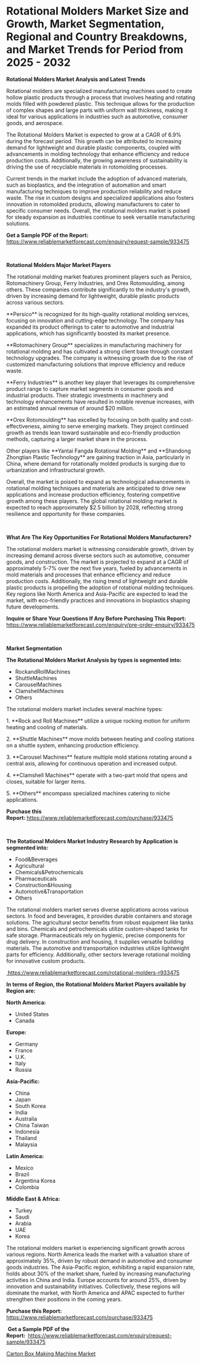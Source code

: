 <p><h1>Rotational Molders Market Size and Growth, Market Segmentation, Regional and Country Breakdowns, and Market Trends for Period from 2025 -  2032</h1></p><p><strong>Rotational Molders Market Analysis and Latest Trends</strong></p>
<p><p>Rotational molders are specialized manufacturing machines used to create hollow plastic products through a process that involves heating and rotating molds filled with powdered plastic. This technique allows for the production of complex shapes and large parts with uniform wall thickness, making it ideal for various applications in industries such as automotive, consumer goods, and aerospace.</p><p>The Rotational Molders Market is expected to grow at a CAGR of 6.9% during the forecast period. This growth can be attributed to increasing demand for lightweight and durable plastic components, coupled with advancements in molding technology that enhance efficiency and reduce production costs. Additionally, the growing awareness of sustainability is driving the use of recyclable materials in rotomolding processes.</p><p>Current trends in the market include the adoption of advanced materials, such as bioplastics, and the integration of automation and smart manufacturing techniques to improve production reliability and reduce waste. The rise in custom designs and specialized applications also fosters innovation in rotomolded products, allowing manufacturers to cater to specific consumer needs. Overall, the rotational molders market is poised for steady expansion as industries continue to seek versatile manufacturing solutions.</p></p>
<p><strong>Get a Sample PDF of the Report:&nbsp;</strong> <a href="https://www.reliablemarketforecast.com/enquiry/request-sample/933475?utm_campaign=3182&utm_medium=2&utm_source=Github&utm_content=ia&utm_term=11042025&utm_id=rotational-molders">https://www.reliablemarketforecast.com/enquiry/request-sample/933475</a></p>
<p>&nbsp;</p>
<p><strong>Rotational Molders Major Market Players</strong></p>
<p><p>The rotational molding market features prominent players such as Persico, Rotomachinery Group, Ferry Industries, and Orex Rotomoulding, among others. These companies contribute significantly to the industry's growth, driven by increasing demand for lightweight, durable plastic products across various sectors.</p><p>**Persico** is recognized for its high-quality rotational molding services, focusing on innovation and cutting-edge technology. The company has expanded its product offerings to cater to automotive and industrial applications, which has significantly boosted its market presence.</p><p>**Rotomachinery Group** specializes in manufacturing machinery for rotational molding and has cultivated a strong client base through constant technology upgrades. The company is witnessing growth due to the rise of customized manufacturing solutions that improve efficiency and reduce waste.</p><p>**Ferry Industries** is another key player that leverages its comprehensive product range to capture market segments in consumer goods and industrial products. Their strategic investments in machinery and technology enhancements have resulted in notable revenue increases, with an estimated annual revenue of around $20 million.</p><p>**Orex Rotomoulding** has excelled by focusing on both quality and cost-effectiveness, aiming to serve emerging markets. They project continued growth as trends lean toward sustainable and eco-friendly production methods, capturing a larger market share in the process.</p><p>Other players like **Yantai Fangda Rotational Molding** and **Shandong Zhongtian Plastic Technology** are gaining traction in Asia, particularly in China, where demand for rotationally molded products is surging due to urbanization and infrastructural growth.</p><p>Overall, the market is poised to expand as technological advancements in rotational molding techniques and materials are anticipated to drive new applications and increase production efficiency, fostering competitive growth among these players. The global rotational molding market is expected to reach approximately $2.5 billion by 2028, reflecting strong resilience and opportunity for these companies.</p></p>
<p>&nbsp;</p>
<p><strong>What Are The Key Opportunities For Rotational Molders Manufacturers?</strong></p>
<p><p>The rotational molders market is witnessing considerable growth, driven by increasing demand across diverse sectors such as automotive, consumer goods, and construction. The market is projected to expand at a CAGR of approximately 5-7% over the next five years, fueled by advancements in mold materials and processes that enhance efficiency and reduce production costs. Additionally, the rising trend of lightweight and durable plastic products is propelling the adoption of rotational molding techniques. Key regions like North America and Asia-Pacific are expected to lead the market, with eco-friendly practices and innovations in bioplastics shaping future developments.</p></p>
<p><strong>Inquire or Share Your Questions If Any Before Purchasing This Report:</strong> <a href="https://www.reliablemarketforecast.com/enquiry/pre-order-enquiry/933475?utm_campaign=3182&utm_medium=2&utm_source=Github&utm_content=ia&utm_term=11042025&utm_id=rotational-molders">https://www.reliablemarketforecast.com/enquiry/pre-order-enquiry/933475</a></p>
<p>&nbsp;</p>
<p><strong>Market Segmentation</strong></p>
<p><strong>The Rotational Molders Market Analysis by types is segmented into:</strong></p>
<p><ul><li>RockandRollMachines</li><li>ShuttleMachines</li><li>CarouselMachines</li><li>ClamshellMachines</li><li>Others</li></ul></p>
<p><p>The rotational molders market includes several machine types: </p><p>1. **Rock and Roll Machines** utilize a unique rocking motion for uniform heating and cooling of materials.</p><p>2. **Shuttle Machines** move molds between heating and cooling stations on a shuttle system, enhancing production efficiency.</p><p>3. **Carousel Machines** feature multiple mold stations rotating around a central axis, allowing for continuous operation and increased output.</p><p>4. **Clamshell Machines** operate with a two-part mold that opens and closes, suitable for larger items. </p><p>5. **Others** encompass specialized machines catering to niche applications.</p></p>
<p><strong>Purchase this Report:&nbsp;</strong><a href="https://www.reliablemarketforecast.com/purchase/933475?utm_campaign=3182&utm_medium=2&utm_source=Github&utm_content=ia&utm_term=11042025&utm_id=rotational-molders">https://www.reliablemarketforecast.com/purchase/933475</a></p>
<p>&nbsp;</p>
<p><strong>The Rotational Molders Market Industry Research by Application is segmented into:</strong></p>
<p><ul><li>Food&Beverages</li><li>Agricultural</li><li>Chemicals&Petrochemicals</li><li>Pharmaceuticals</li><li>Construction&Housing</li><li>Automotive&Transportation</li><li>Others</li></ul></p>
<p><p>The rotational molders market serves diverse applications across various sectors. In food and beverages, it provides durable containers and storage solutions. The agricultural sector benefits from robust equipment like tanks and bins. Chemicals and petrochemicals utilize custom-shaped tanks for safe storage. Pharmaceuticals rely on hygienic, precise components for drug delivery. In construction and housing, it supplies versatile building materials. The automotive and transportation industries utilize lightweight parts for efficiency. Additionally, other sectors leverage rotational molding for innovative custom products.</p></p>
<p><a href="https://www.reliablemarketforecast.com/rotational-molders-r933475?utm_campaign=3182&utm_medium=2&utm_source=Github&utm_content=ia&utm_term=11042025&utm_id=rotational-molders">&nbsp;https://www.reliablemarketforecast.com/rotational-molders-r933475</a></p>
<p><strong>In terms of Region, the Rotational Molders Market Players available by Region are:</strong></p>
<p>
    <p> <strong> North America: </strong>
        <ul>
            <li>United States</li>
            <li>Canada</li>
        </ul>
        </p> 
    <p> <strong> Europe: </strong>
        <ul>
            <li>Germany</li>
            <li>France</li>
            <li>U.K.</li>
            <li>Italy</li>
            <li>Russia</li>
        </ul>
        </p> 
    <p> <strong> Asia-Pacific: </strong>
        <ul>
            <li>China</li>
            <li>Japan</li>
            <li>South Korea</li>
            <li>India</li>
            <li>Australia</li>
            <li>China Taiwan</li>
            <li>Indonesia</li>
            <li>Thailand</li>
            <li>Malaysia</li>
        </ul>
        </p> 
    <p> <strong> Latin America: </strong>
        <ul>
            <li>Mexico</li>
            <li>Brazil</li>
            <li>Argentina Korea</li>
            <li>Colombia</li>
        </ul>
        </p> 
    <p> <strong> Middle East & Africa: </strong>
        <ul>
            <li>Turkey</li>
            <li>Saudi</li>
            <li>Arabia</li>
            <li>UAE</li>
            <li>Korea</li>
        </ul>
    </p>
    </p>
<p><p>The rotational molders market is experiencing significant growth across various regions. North America leads the market with a valuation share of approximately 35%, driven by robust demand in automotive and consumer goods industries. The Asia-Pacific region, exhibiting a rapid expansion rate, holds about 30% of the market share, fueled by increasing manufacturing activities in China and India. Europe accounts for around 25%, driven by innovation and sustainability initiatives. Collectively, these regions will dominate the market, with North America and APAC expected to further strengthen their positions in the coming years.</p></p>
<p><strong>Purchase this Report: </strong><a href="https://www.reliablemarketforecast.com/purchase/933475?utm_campaign=3182&utm_medium=2&utm_source=Github&utm_content=ia&utm_term=11042025&utm_id=rotational-molders">https://www.reliablemarketforecast.com/purchase/933475</a></p>
<p>&nbsp;<strong>Get a Sample PDF of the Report:&nbsp;&nbsp;</strong><a href="https://www.reliablemarketforecast.com/enquiry/request-sample/933475?utm_campaign=3182&utm_medium=2&utm_source=Github&utm_content=ia&utm_term=11042025&utm_id=rotational-molders">https://www.reliablemarketforecast.com/enquiry/request-sample/933475</a></p>
<p><strong></strong></p>
<p><p><a href="https://github.com/heinslakey2x/Market-Research-Report-List-1/blob/main/carton-box-making-machine-market.md?utm_campaign=3182&utm_medium=2&utm_source=Github&utm_content=ia&utm_term=11042025&utm_id=rotational-molders">Carton Box Making Machine Market</a></p></p>